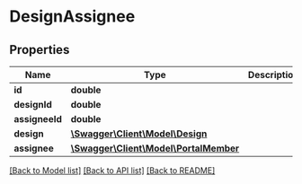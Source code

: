 # DesignAssignee

## Properties
Name | Type | Description | Notes
------------ | ------------- | ------------- | -------------
**id** | **double** |  | [optional] 
**designId** | **double** |  | [optional] 
**assigneeId** | **double** |  | [optional] 
**design** | [**\Swagger\Client\Model\Design**](Design.md) |  | [optional] 
**assignee** | [**\Swagger\Client\Model\PortalMember**](PortalMember.md) |  | [optional] 

[[Back to Model list]](../README.md#documentation-for-models) [[Back to API list]](../README.md#documentation-for-api-endpoints) [[Back to README]](../README.md)


